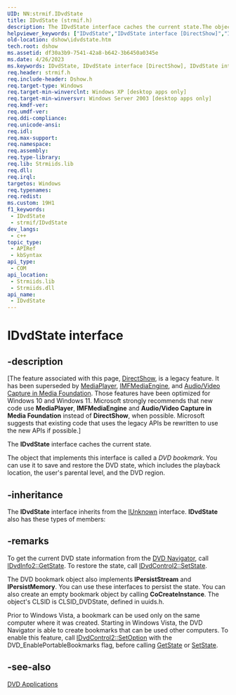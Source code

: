 ```yaml
---
UID: NN:strmif.IDvdState
title: IDvdState (strmif.h)
description: The IDvdState interface caches the current state.The object that implements this interface is called a DVD bookmark. You can use it to save and restore the DVD state, which includes the playback location, the user's parental level, and the DVD region.
helpviewer_keywords: ["IDvdState","IDvdState interface [DirectShow]","IDvdState interface [DirectShow]","described","IDvdStateInterface","dshow.idvdstate","strmif/IDvdState"]
old-location: dshow\idvdstate.htm
tech.root: dshow
ms.assetid: df30a3b9-7541-42a8-b642-3b6450a0345e
ms.date: 4/26/2023
ms.keywords: IDvdState, IDvdState interface [DirectShow], IDvdState interface [DirectShow],described, IDvdStateInterface, dshow.idvdstate, strmif/IDvdState
req.header: strmif.h
req.include-header: Dshow.h
req.target-type: Windows
req.target-min-winverclnt: Windows XP [desktop apps only]
req.target-min-winversvr: Windows Server 2003 [desktop apps only]
req.kmdf-ver: 
req.umdf-ver: 
req.ddi-compliance: 
req.unicode-ansi: 
req.idl: 
req.max-support: 
req.namespace: 
req.assembly: 
req.type-library: 
req.lib: Strmiids.lib
req.dll: 
req.irql: 
targetos: Windows
req.typenames: 
req.redist: 
ms.custom: 19H1
f1_keywords:
 - IDvdState
 - strmif/IDvdState
dev_langs:
 - c++
topic_type:
 - APIRef
 - kbSyntax
api_type:
 - COM
api_location:
 - Strmiids.lib
 - Strmiids.dll
api_name:
 - IDvdState
---
```


# IDvdState interface


## -description

\[The feature associated with this page, [DirectShow](/windows/win32/directshow/directshow), is a legacy feature. It has been superseded by [MediaPlayer](/uwp/api/Windows.Media.Playback.MediaPlayer), [IMFMediaEngine](/windows/win32/api/mfmediaengine/nn-mfmediaengine-imfmediaengine), and [Audio/Video Capture in Media Foundation](windows/win32/medfound/audio-video-capture-in-media-foundation). Those features have been optimized for Windows 10 and Windows 11. Microsoft strongly recommends that new code use **MediaPlayer**, **IMFMediaEngine** and **Audio/Video Capture in Media Foundation** instead of **DirectShow**, when possible. Microsoft suggests that existing code that uses the legacy APIs be rewritten to use the new APIs if possible.\]

The <b>IDvdState</b> interface caches the current state.

The object that implements this interface is called a <i>DVD bookmark</i>. You can use it to save and restore the DVD state, which includes the playback location, the user's parental level, and the DVD region.

## -inheritance

The <b>IDvdState</b> interface inherits from the <a href="/windows/desktop/api/unknwn/nn-unknwn-iunknown">IUnknown</a> interface. <b>IDvdState</b> also has these types of members:

## -remarks

To get the current DVD state information from the <a href="/windows/desktop/DirectShow/dvd-navigator-filter">DVD Navigator</a>, call <a href="/windows/desktop/api/strmif/nf-strmif-idvdinfo2-getstate">IDvdInfo2::GetState</a>. To restore the state, call <a href="/windows/desktop/api/strmif/nf-strmif-idvdcontrol2-setstate">IDvdControl2::SetState</a>.

The DVD bookmark object also implements <b>IPersistStream</b> and <b>IPersistMemory</b>. You can use these interfaces to persist the state. You can also create an empty bookmark object by calling <b>CoCreateInstance</b>. The object's CLSID is CLSID_DVDState, defined in uuids.h.

Prior to Windows Vista, a bookmark can be used only on the same computer where it was created. Starting in Windows Vista, the DVD Navigator is able to create bookmarks that can be used other computers. To enable this feature, call <a href="/windows/desktop/api/strmif/nf-strmif-idvdcontrol2-setoption">IDvdControl2::SetOption</a> with the DVD_EnablePortableBookmarks flag, before calling <a href="/windows/desktop/api/strmif/nf-strmif-idvdinfo2-getstate">GetState</a> or <a href="/windows/desktop/api/strmif/nf-strmif-idvdcontrol2-setstate">SetState</a>.

## -see-also

<a href="/windows/desktop/DirectShow/dvd-applications">DVD Applications</a>
